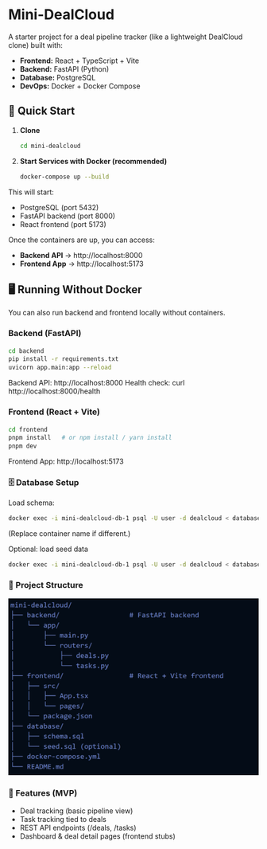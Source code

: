 
# Mini-DealCloud

A starter project for a deal pipeline tracker (like a lightweight DealCloud clone) built with:
*   **Frontend:** React + TypeScript + Vite
*   **Backend:** FastAPI (Python)
*   **Database:** PostgreSQL
*   **DevOps:** Docker + Docker Compose

## 🚀 Quick Start
1.  **Clone**
    ```sh
    cd mini-dealcloud
    ```
2.  **Start Services with Docker (recommended)**
    ```sh
    docker-compose up --build
    ```
This will start:
*   PostgreSQL (port 5432)
*   FastAPI backend (port 8000)
*   React frontend (port 5173)

Once the containers are up, you can access:
*   **Backend API** → http://localhost:8000
*   **Frontend App** → http://localhost:5173

## 🖥️ Running Without Docker
You can also run backend and frontend locally without containers.

### Backend (FastAPI)
```sh
cd backend
pip install -r requirements.txt
uvicorn app.main:app --reload
```

Backend API: http://localhost:8000
Health check: curl http://localhost:8000/health

### Frontend (React + Vite)

```sh
cd frontend
pnpm install   # or npm install / yarn install
pnpm dev
```

Frontend App: http://localhost:5173

### 🗄️ Database Setup

Load schema:

```sh
docker exec -i mini-dealcloud-db-1 psql -U user -d dealcloud < database/schema.sql
```

(Replace container name if different.)

Optional: load seed data

```sh
docker exec -i mini-dealcloud-db-1 psql -U user -d dealcloud < database/seed.sql
```

### 📂 Project Structure

![alt text](image.png)


### 🔑 Features (MVP)

* Deal tracking (basic pipeline view)
* Task tracking tied to deals
* REST API endpoints (/deals, /tasks)
* Dashboard & deal detail pages (frontend stubs)